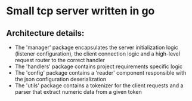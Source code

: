 # Small tcp server written in go

## Architecture details:

- The 'manager' package encapsulates the server initialization logic (listener configuration), the client connection logic and a high-level request router to the correct handler
- The 'handlers' package contains project requirements specific logic
- The 'config' package contains a 'reader' component responsible with the json configuration deserialization
- The 'utils' package contains a tokenizer for the client requests and a parser that extract numeric data from a given token 